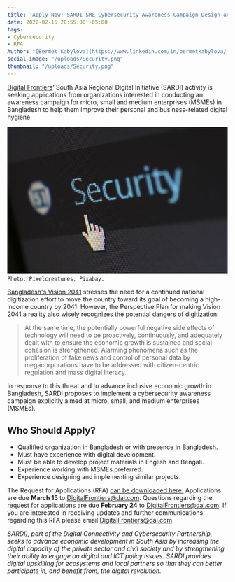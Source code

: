 ```yaml
---
title: 'Apply Now: SARDI SME Cybersecurity Awareness Campaign Design and Implementation'
date: 2022-02-15 20:55:00 -05:00
tags:
- Cybersecurity
- RFA
Author: "[Bermet Kabylova](https://www.linkedin.com/in/bermetkabylova/?originalSubdomain=kg)"
social-image: "/uploads/Security.png"
thumbnail: "/uploads/Security.png"
---
```


[Digital Frontiers](https://www.dai.com/our-work/projects/worldwide-digital-frontiers-df)’ South Asia Regional Digital Initiative (SARDI) activity is seeking applications from organizations interested in conducting an awareness campaign for micro, small and medium enterprises (MSMEs) in Bangladesh to help them improve their personal and business-related digital hygiene.

![Security.png](/uploads/Security.png)`Photo: Pixelcreatures, Pixabay.`

<!--more-->

[Bangladesh's Vision 2041](/uploads/vision%202021-2041.pdf) stresses the need for a continued national digitization effort to move the country toward its goal of becoming a high-income country by 2041. However, the Perspective Plan for making Vision 2041 a reality also wisely recognizes the potential dangers of digitization:

> At the same time, the potentially powerful negative side effects of technology will need to be proactively, continuously, and adequately dealt with to ensure the economic growth is sustained and social cohesion is strengthened. Alarming phenomena such as the proliferation of fake news and control of personal data by megacorporations have to be addressed with citizen-centric regulation and mass digital literacy.

In response to this threat and to advance inclusive economic growth in Bangladesh, SARDI proposes to implement a cybersecurity awareness campaign explicitly aimed at micro, small, and medium enterprises (MSMEs).

## Who Should Apply?

* Qualified organization in Bangladesh or with presence in Bangladesh.
* Must have experience with digital development.
* Must be able to develop project materials in English and Bengali.
* Experience working with MSMEs preferred.
* Experience designing and implementing similar projects.

The Request for Applications (RFA) [can be downloaded here.](/uploads/Digital%20Frontiers-RFA-2022-07-SARDI%20CybersecurityCampaign%20(1).pdf) Applications are due **March 15** to [DigitalFrontiers@dai.com](mailto:DigitalFrontiers@dai.com). Questions regarding the request for applications are due **February 24** to [DigitalFrontiers@dai.com](mailto:DigitalFrontiers@dai.com). If you are interested in receiving updates and further communications regarding this RFA please email [DigitalFrontiers@dai.com](mailto:DigitalFrontiers@dai.com).

*SARDI), part of the Digital Connectivity and Cybersecurity Partnership, seeks to advance economic development in South Asia by increasing the digital capacity of the private sector and civil society and by strengthening their ability to engage on digital and ICT policy issues. SARDI provides digital upskilling for ecosystems and local partners so that they can better participate in, and benefit from, the digital revolution.*